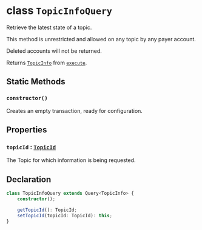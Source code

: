 # class `TopicInfoQuery`

Retrieve the latest state of a topic.

This method is unrestricted and allowed on any topic by any payer account.

Deleted accounts will not be returned.

Returns [`TopicInfo`](./TopicInfo.md) from [`execute`](../Query.md).

## Static Methods

### `constructor()`

Creates an empty transaction, ready for configuration.

## Properties

### `topicId` : [`TopicId`](reference/consensus/TopicId.md)

The Topic for which information is being requested.

## Declaration

```typescript
class TopicInfoQuery extends Query<TopicInfo> {
    constructor();

    getTopicId(): TopicId;
    setTopicId(topicId: TopicId): this;
}
```
